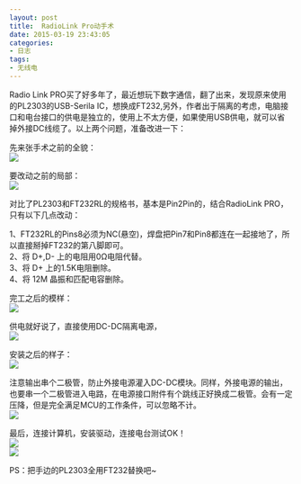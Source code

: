```yaml
---
layout: post
title: 	RadioLink Pro动手术
date: 2015-03-19 23:43:05
categories:
- 日志
tags:
- 无线电
---
```


Radio Link PRO买了好多年了，最近想玩下数字通信，翻了出来，发现原来使用的PL2303的USB-Serila IC，想换成FT232,另外，作者出于隔离的考虑，电脑接口和电台接口的供电是独立的，使用上不太方便，如果使用USB供电，就可以省掉外接DC线缆了。以上两个问题，准备改进一下：

先来张手术之前的全貌：    
![](https://github.com/bh3nvn/bh3nvn.github.io/raw/master/image/2015-03-19-01.jpg)    

    
要改动之前的局部：    
![](https://github.com/bh3nvn/bh3nvn.github.io/raw/master/image/2015-03-19-02.jpg)    

对比了PL2303和FT232RL的规格书，基本是Pin2Pin的，结合RadioLink PRO，只有以下几点改动：    

1、FT232RL的Pins8必须为NC(悬空)，焊盘把Pin7和Pin8都连在一起接地了，所以直接掰掉FT232的第八脚即可。    
2、将 D+,D- 上的电阻用0Ω电阻代替。    
3、将 D+ 上的1.5K电阻删除。    
4、将 12M 晶振和匹配电容删除。    

完工之后的模样：    
![](https://github.com/bh3nvn/bh3nvn.github.io/raw/master/image/2015-03-19-03.jpg)    

供电就好说了，直接使用DC-DC隔离电源，    
![](https://github.com/bh3nvn/bh3nvn.github.io/raw/master/image/2015-03-19-04.jpg)    

安装之后的样子：    
![](https://github.com/bh3nvn/bh3nvn.github.io/raw/master/image/2015-03-19-05.jpg)    

注意输出串个二极管，防止外接电源灌入DC-DC模块。同样，外接电源的输出，也要串一个二极管进入电路，在电源接口附件有个跳线正好换成二极管。会有一定压降，但是完全满足MCU的工作条件，可以忽略不计。    
![](https://github.com/bh3nvn/bh3nvn.github.io/raw/master/image/2015-03-19-06.jpg)       

最后，连接计算机，安装驱动，连接电台测试OK！    
![](https://github.com/bh3nvn/bh3nvn.github.io/raw/master/image/2015-03-19-07.jpg)    
![](https://github.com/bh3nvn/bh3nvn.github.io/raw/master/image/2015-03-19-08.jpg)    

PS：把手边的PL2303全用FT232替换吧~
